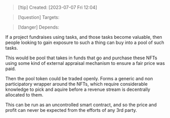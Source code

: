 
>[!tip] Created: [2023-07-07 Fri 12:04]

>[!question] Targets: 

>[!danger] Depends: 

If a project fundraises using tasks, and those tasks become valuable, then people looking to gain exposure to such a thing can buy into a pool of such tasks.

This would be pool that takes in funds that go and purchase these NFTs using some kind of external appraisal mechanism to ensure a fair price was paid.

Then the pool token could be traded openly.  Forms a generic and non participatory wrapper around the NFTs, which require considerable knowledge to pick and aquire before a revenue stream is decentrally allocated to them.

This can be run as an uncontrolled smart contract, and so the price and profit can never be expected from the efforts of any 3rd party.